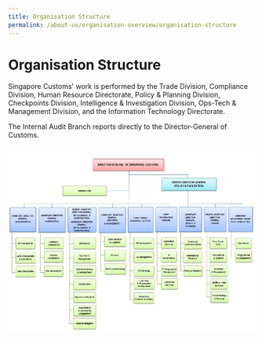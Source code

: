 ```yaml
---
title: Organisation Structure
permalink: /about-us/organisation-overview/organisation-structure
---
```

# Organisation Structure

Singapore Customs' work is performed by the Trade Division, Compliance Division, Human Resource Directorate, Policy & Planning Division, Checkpoints Division, Intelligence & Investigation Division, Ops-Tech & Management Division, and the Information Technology Directorate.

The Internal Audit Branch reports directly to the Director-General of Customs.

![Organisation Structure](/images/about-us/orgchart_15112021.jpg)